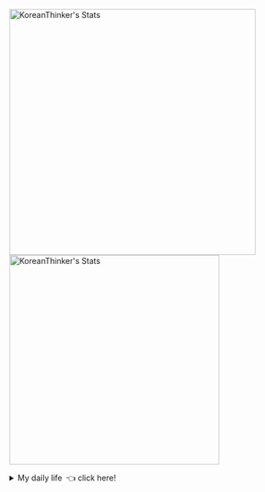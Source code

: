 <p  >
  <a target="_blank" href="https://github-readme-stats.vercel.app/api/wakatime?username=KoreanThinker&layout=compact&theme=dark&hide_border=true&langs_count=32" >
    <img width="440px"  src="https://github-readme-stats.vercel.app/api/wakatime?username=KoreanThinker&layout=compact&theme=dark&hide_border=true&langs_count=6" alt="KoreanThinker's Stats" /> 
  </a>
    <img width="375px" src="https://github-readme-stats.vercel.app/api?username=KoreanThinker&theme=dark&hide_border=true&count_private=true" alt="KoreanThinker's Stats" />
</p>
<details>
<summary>My daily life 👈 click here!</summary>
 
    
<!--START_SECTION:waka-->
**I'm a Night 🦉** 

```text
🌞 Morning    16 commits     ░░░░░░░░░░░░░░░░░░░░░░░░░   1.56% 
🌆 Daytime    326 commits    ████████░░░░░░░░░░░░░░░░░   31.87% 
🌃 Evening    590 commits    ██████████████░░░░░░░░░░░   57.67% 
🌙 Night      91 commits     ██░░░░░░░░░░░░░░░░░░░░░░░   8.9%

```
📅 **I'm Most Productive on Wednesday** 

```text
Monday       173 commits    ████░░░░░░░░░░░░░░░░░░░░░   16.91% 
Tuesday      158 commits    ███░░░░░░░░░░░░░░░░░░░░░░   15.44% 
Wednesday    179 commits    ████░░░░░░░░░░░░░░░░░░░░░   17.5% 
Thursday     173 commits    ████░░░░░░░░░░░░░░░░░░░░░   16.91% 
Friday       140 commits    ███░░░░░░░░░░░░░░░░░░░░░░   13.69% 
Saturday     111 commits    ██░░░░░░░░░░░░░░░░░░░░░░░   10.85% 
Sunday       89 commits     ██░░░░░░░░░░░░░░░░░░░░░░░   8.7%

```


📊 **This Week I Spent My Time On** 

```text
⌚︎ Time Zone: Asia/Seoul

🐱‍💻 Projects: 
pires                    7 hrs 9 mins        ████████░░░░░░░░░░░░░░░░░   34.78% 
gilberto                 5 hrs 26 mins       ██████░░░░░░░░░░░░░░░░░░░   26.42% 
backend                  4 hrs 37 mins       █████░░░░░░░░░░░░░░░░░░░░   22.47% 
FrontEnd                 3 hrs 18 mins       ████░░░░░░░░░░░░░░░░░░░░░   16.09% 
front                    2 mins              ░░░░░░░░░░░░░░░░░░░░░░░░░   0.24%

```


 Last Updated on 20/11/2021
<!--END_SECTION:waka-->
</details>
